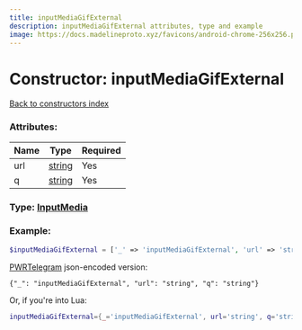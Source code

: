 ```yaml
---
title: inputMediaGifExternal
description: inputMediaGifExternal attributes, type and example
image: https://docs.madelineproto.xyz/favicons/android-chrome-256x256.png
---
```

# Constructor: inputMediaGifExternal  
[Back to constructors index](index.md)



### Attributes:

| Name     |    Type       | Required |
|----------|---------------|----------|
|url|[string](../types/string.md) | Yes|
|q|[string](../types/string.md) | Yes|



### Type: [InputMedia](../types/InputMedia.md)


### Example:

```php
$inputMediaGifExternal = ['_' => 'inputMediaGifExternal', 'url' => 'string', 'q' => 'string'];
```  

[PWRTelegram](https://pwrtelegram.xyz) json-encoded version:

```
{"_": "inputMediaGifExternal", "url": "string", "q": "string"}
```


Or, if you're into Lua:

```lua
inputMediaGifExternal={_='inputMediaGifExternal', url='string', q='string'}

```


